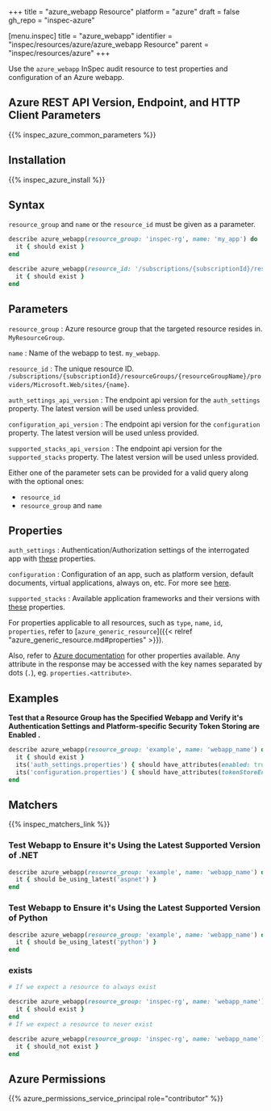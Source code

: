 +++
title = "azure_webapp Resource"
platform = "azure"
draft = false
gh_repo = "inspec-azure"

[menu.inspec]
title = "azure_webapp"
identifier = "inspec/resources/azure/azure_webapp Resource"
parent = "inspec/resources/azure"
+++

Use the `azure_webapp` InSpec audit resource to test properties and configuration of an Azure webapp.

## Azure REST API Version, Endpoint, and HTTP Client Parameters

{{% inspec_azure_common_parameters %}}

## Installation

{{% inspec_azure_install %}}

## Syntax

`resource_group` and `name` or the `resource_id` must be given as a parameter.
```ruby
describe azure_webapp(resource_group: 'inspec-rg', name: 'my_app') do
  it { should exist }
end
```
```ruby
describe azure_webapp(resource_id: '/subscriptions/{subscriptionId}/resourceGroups/{resourceGroupName}/providers/Microsoft.Web/sites/{name}') do
  it { should exist }
end
```

## Parameters

`resource_group`
: Azure resource group that the targeted resource resides in. `MyResourceGroup`.

`name`
: Name of the webapp to test. `my_webapp`.

`resource_id`
: The unique resource ID. `/subscriptions/{subscriptionId}/resourceGroups/{resourceGroupName}/providers/Microsoft.Web/sites/{name}`.

`auth_settings_api_version`
: The endpoint api version for the `auth_settings` property. The latest version will be used unless provided.

`configuration_api_version`
: The endpoint api version for the `configuration` property. The latest version will be used unless provided.

`supported_stacks_api_version`
: The endpoint api version for the `supported_stacks` property. The latest version will be used unless provided.

Either one of the parameter sets can be provided for a valid query along with the optional ones:
- `resource_id`
- `resource_group` and `name`

## Properties

`auth_settings`
: Authentication/Authorization settings of the interrogated app with [these](https://docs.microsoft.com/en-us/rest/api/appservice/webapps/getauthsettings#siteauthsettings) properties.

`configuration`
: Configuration of an app, such as platform version, default documents, virtual applications, always on, etc. For more see [here](https://docs.microsoft.com/en-us/rest/api/appservice/webapps/getconfiguration#siteconfigresource).

`supported_stacks`
: Available application frameworks and their versions with [these](https://docs.microsoft.com/en-us/rest/api/appservice/provider/getavailablestacks#applicationstackcollection) properties.

For properties applicable to all resources, such as `type`, `name`, `id`, `properties`, refer to [`azure_generic_resource`]({{< relref "azure_generic_resource.md#properties" >}}).

Also, refer to [Azure documentation](https://docs.microsoft.com/en-us/rest/api/appservice/webapps/get#site) for other properties available. 
Any attribute in the response may be accessed with the key names separated by dots (`.`), eg. `properties.<attribute>`.

## Examples

**Test that a Resource Group has the Specified Webapp and Verify it's Authentication Settings and Platform-specific Security Token Storing are Enabled .**

```ruby
describe azure_webapp(resource_group: 'example', name: 'webapp_name') do
  it { should exist }
  its('auth_settings.properties') { should have_attributes(enabled: true ) }
  its('configuration.properties') { should have_attributes(tokenStoreEnabled: true) }
end
```

## Matchers

{{% inspec_matchers_link %}}

### Test Webapp to Ensure it's Using the Latest Supported Version of .NET
```ruby
describe azure_webapp(resource_group: 'example', name: 'webapp_name') do
  it { should be_using_latest('aspnet') }
end
```    
### Test Webapp to Ensure it's Using the Latest Supported Version of Python
```ruby
describe azure_webapp(resource_group: 'example', name: 'webapp_name') do
  it { should be_using_latest('python') }
end
```  
### exists

```ruby
# If we expect a resource to always exist

describe azure_webapp(resource_group: 'inspec-rg', name: 'webapp_name') do
  it { should exist }
end
# If we expect a resource to never exist

describe azure_webapp(resource_group: 'inspec-rg', name: 'webapp_name') do
  it { should_not exist }
end
```

## Azure Permissions

{{% azure_permissions_service_principal role="contributor" %}}
